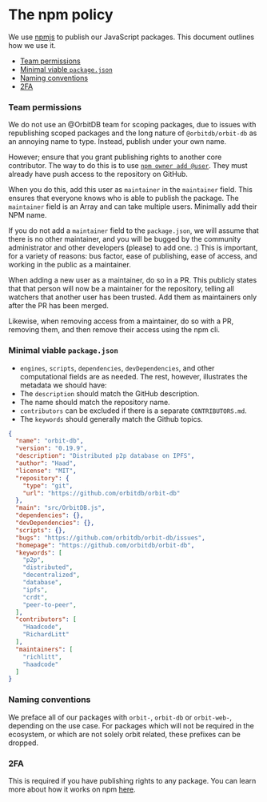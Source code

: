 # The npm policy

We use [npmjs](https://www.npmjs.com/) to publish our JavaScript packages. This document outlines how we use it.

- [Team permissions](#team-permissions)
- [Minimal viable `package.json`](#minimal-viable-packagejson)
- [Naming conventions](#naming-conventions)
- [2FA](#2fa)

### Team permissions

We do not use an @OrbitDB team for scoping packages, due to issues with republishing scoped packages and the long nature of `@orbitdb/orbit-db` as an annoying name to type. Instead, publish under your own name.

However; ensure that you grant publishing rights to another core contributor. The way to do this is to use [`npm owner add @user`](https://docs.npmjs.com/cli/owner). They must already have push access to the repository on GitHub.

When you do this, add this user as `maintainer` in the `maintainer` field. This ensures that everyone knows who is able to publish the package. The `maintainer` field is an Array and can take multiple users. Minimally add their NPM name.

If you do not add a `maintainer` field to the `package.json`, we will assume that there is no other maintainer, and you will be bugged by the community administrator and other developers (please) to add one. :) This is important, for a variety of reasons: bus factor, ease of publishing, ease of access, and working in the public as a maintainer.

When adding a new user as a maintainer, do so in a PR. This publicly states that that person will now be a maintainer for the repository, telling all watchers that another user has been trusted. Add them as maintainers only after the PR has been merged.

Likewise, when removing access from a maintainer, do so with a PR, removing them, and then remove their access using the npm cli.

### Minimal viable `package.json`

* `engines`, `scripts`, `dependencies`, `devDependencies`, and other computational fields are as needed. The rest, however, illustrates the metadata we should have:
* The `description` should match the GitHub description.
* The name should match the repository name.
* `contributors` can be excluded if there is a separate `CONTRIBUTORS.md`.
* The `keywords` should generally match the Github topics.

```json
{
  "name": "orbit-db",
  "version": "0.19.9",
  "description": "Distributed p2p database on IPFS",
  "author": "Haad",
  "license": "MIT",
  "repository": {
    "type": "git",
    "url": "https://github.com/orbitdb/orbit-db"
  },
  "main": "src/OrbitDB.js",
  "dependencies": {},
  "devDependencies": {},
  "scripts": {},
  "bugs": "https://github.com/orbitdb/orbit-db/issues",
  "homepage": "https://github.com/orbitdb/orbit-db",
  "keywords": [
    "p2p",
    "distributed",
    "decentralized",
    "database",
    "ipfs",
    "crdt",
    "peer-to-peer",
  ],
  "contributors": [
    "Haadcode",
    "RichardLitt"
  ],
  "maintainers": [
    "richlitt",
    "haadcode"
  ]
}
```

### Naming conventions

We preface all of our packages with `orbit-`, `orbit-db` or `orbit-web-`, depending on the use case. For packages which will not be required in the ecosystem, or which are not solely orbit related, these prefixes can be dropped.

### 2FA

This is required if you have publishing rights to any package. You can learn more about how it works on npm [here](https://docs.npmjs.com/about-two-factor-authentication).
